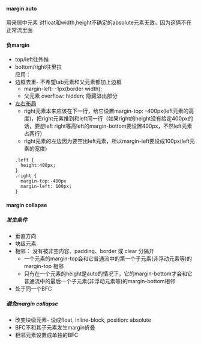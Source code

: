 #### margin auto
用来居中元素 
对float和width,height不确定的absolute元素无效，因为这俩不在正常流里面   

#### 负margin     
  - top/left往外推   
  - bottom/right往里拉    
应用：   
- 边框去重- 不希望tab元素和父元素都加上边框    
  - margin-left: -1px(border width);   
  - 父元素 overflow: hidden; 隐藏溢出部分  
- [左右布局](https://codepen.io/jeancccccc/pen/qzEYOZ)   
  - right元素本来应该在下一行，给它设置margin-top: -400px(left元素的高度)，把right元素推到和left同一行（如果right的height没有给定400px的话，要想left right等高left的margin-bottom要设置400px，不然left元素占两行）  
  - right元素的左边因为要空出left元素，所以margin-left要设成100px(left元素的宽度)  
  ```
  .left {
    height:400px;
  }
  .right {
    margin-top:-400px 
    margin-left: 100px;
  }
  ```   

#### margin collapse   
##### 发生条件
- 垂直方向
- 块级元素
- 相邻： 没有被非空内容、padding、border 或 clear 分隔开
  - 一个元素的margin-top会和它普通流中的第一个子元素(非浮动元素等)的 margin-top 相邻
  - 只有在一个元素的height是auto的情况下，它的margin-bottom才会和它普通流中的最后一个子元素(非浮动元素等)的margin-bottom相邻
- 处于同一个BFC

##### 避免margin collapse   
- 改变块级元素- 设成float, inline-block, position: absolute
- BFC不和其子元素发生margin折叠  
- 相邻元素设置成单独的BFC   
